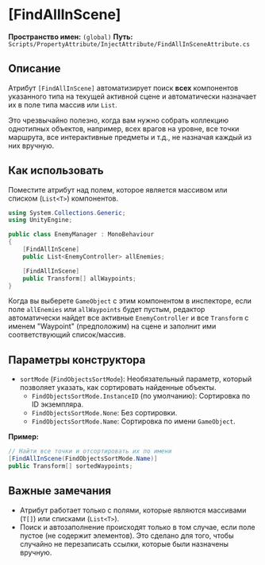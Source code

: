 
# [FindAllInScene]

**Пространство имен:** `(global)`
**Путь:** `Scripts/PropertyAttribute/InjectAttribute/FindAllInSceneAttribute.cs`

## Описание

Атрибут `[FindAllInScene]` автоматизирует поиск **всех** компонентов указанного типа на текущей активной сцене и автоматически назначает их в поле типа массив или `List`.

Это чрезвычайно полезно, когда вам нужно собрать коллекцию однотипных объектов, например, всех врагов на уровне, все точки маршрута, все интерактивные предметы и т.д., не назначая каждый из них вручную.

## Как использовать

Поместите атрибут над полем, которое является массивом или списком (`List<T>`) компонентов.

```csharp
using System.Collections.Generic;
using UnityEngine;

public class EnemyManager : MonoBehaviour
{
    [FindAllInScene]
    public List<EnemyController> allEnemies;

    [FindAllInScene]
    public Transform[] allWaypoints;
}
```

Когда вы выберете `GameObject` с этим компонентом в инспекторе, если поле `allEnemies` или `allWaypoints` будет пустым, редактор автоматически найдет все активные `EnemyController` и все `Transform` с именем "Waypoint" (предположим) на сцене и заполнит ими соответствующий список/массив.

## Параметры конструктора

- `sortMode` (`FindObjectsSortMode`): Необязательный параметр, который позволяет указать, как сортировать найденные объекты. 
  - `FindObjectsSortMode.InstanceID` (по умолчанию): Сортировка по ID экземпляра.
  - `FindObjectsSortMode.None`: Без сортировки.
  - `FindObjectsSortMode.Name`: Сортировка по имени `GameObject`.

**Пример:**

```csharp
// Найти все точки и отсортировать их по имени
[FindAllInScene(FindObjectsSortMode.Name)]
public Transform[] sortedWaypoints;
```

## Важные замечания

- Атрибут работает только с полями, которые являются массивами (`T[]`) или списками (`List<T>`).
- Поиск и автозаполнение происходят только в том случае, если поле пустое (не содержит элементов). Это сделано для того, чтобы случайно не перезаписать ссылки, которые были назначены вручную.
